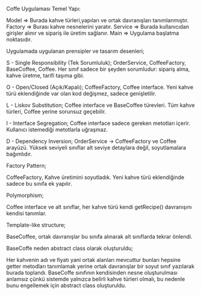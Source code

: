 Coffe Uygulaması Temel Yapı:

Model => Burada kahve türleri,yapıları ve ortak davranışları tanımlanmıştır.
Factory => Burası kahve nesnelerini yaratır.
Service => Burada kullanıcıdan girişler alınır ve sipariş ile üretim sağlanır.
Main => Uygulama başlatma noktasıdır.

Uygulamada uygulanan prensipler ve tasarım desenleri;

S - Single Responsibility (Tek Sorumluluk);
     OrderService, CoffeeFactory, BaseCoffee, Coffee. Her sınıf sadece bir şeyden sorumludur: sipariş alma,      kahve üretme, tarifi taşıma gibi.

O - Open/Closed (Açık/Kapalı);
      CoffeeFactory, Coffee interface. Yeni kahve türü eklendiğinde var olan kod değişmez, sadece genişletilir.
      
L - Liskov Substitution;
      Coffee interface ve BaseCoffee türevleri. Tüm kahve türleri, Coffee yerine sorunsuz geçebilir.
      
I - Interface Segregation;
     Coffee interface sadece gereken metotları içerir. Kullanıcı istemediği metotlarla uğraşmaz.
     
D - Dependency Inversion;
OrderService → CoffeeFactory ve Coffee arayüzü. Yüksek seviyeli sınıflar alt seviye detaylara değil, soyutlamalara bağımlıdır.


Factory Pattern;

CoffeeFactory, Kahve üretimini soyutladık. Yeni kahve türü eklendiğinde sadece bu sınıfa ek yapılır.

Polymorphism;

Coffee interface ve alt sınıflar, her kahve türü kendi getRecipe() davranışını kendisi tanımlar.

Template-like structure;

BaseCoffee, ortak davranışlar bu sınıfa alınarak alt sınıflarda tekrar önlendi.

BaseCoffe neden abstract class olarak oluşturuldu;

   Her kahvenin adı ve fiyatı yani ortak alanları mevcuttur bunları hepsine getter metodları tanımlamak yerine ortak davranışlar bir soyut sınıf yazılarak burada toplandı. 
   BaseCoffe sınıfının kendisinden nesne oluşturulması anlamsız çünkü sistemde yalnızca belirli kahve türleri olmalı, bu nedenle bunu engellemek için abstract class oluşturuldu.
